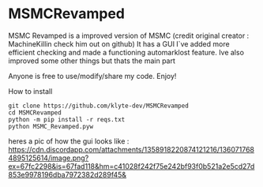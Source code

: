 # MSMCRevamped
MSMC Revamped is a improved version of MSMC (credit original creator : MachineKillin check him out on github)
It has a GUI I`ve added more efficient checking and made a functioning automarklost feature. Ive also improved some other things but thats the main part

Anyone is free to use/modify/share my code. Enjoy!


How to install
```
git clone https://github.com/klyte-dev/MSMCRevamped
cd MSMCRevamped
python -m pip install -r reqs.txt
python MSMC_Revamped.pyw
```
heres a pic of how the gui looks like :
https://cdn.discordapp.com/attachments/1358918220874121216/1360717684895125614/image.png?ex=67fc2298&is=67fad118&hm=c41028f242f75e242bf93f0b521a2e5cd27d853e9978196dba7972382d289f45&
